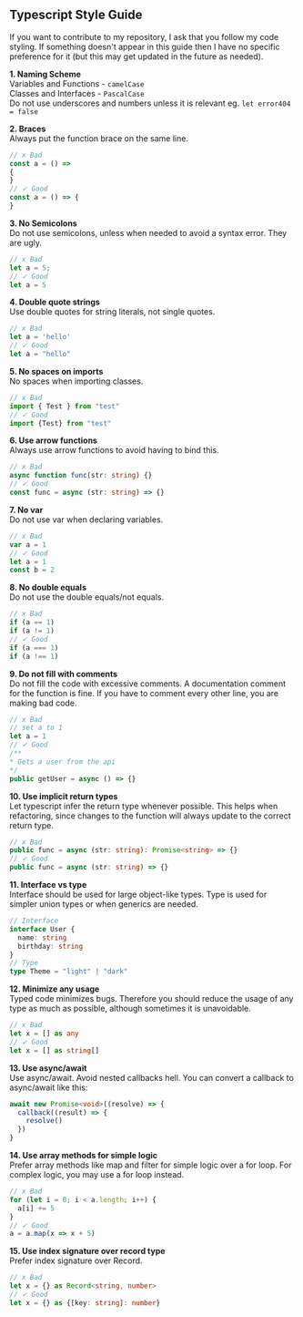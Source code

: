 ## Typescript Style Guide

If you want to contribute to my repository, I ask that you follow my code styling. If something doesn't appear in this guide then I have no specific preference 
for it (but this may get updated in the future as needed).

**1. Naming Scheme** \
Variables and Functions - `camelCase` \
Classes and Interfaces - `PascalCase` \
Do not use underscores and numbers unless it is relevant eg. `let error404 = false`

**2. Braces** \
Always put the function brace on the same line.

```ts
// x Bad
const a = () =>
{
}
// ✓ Good
const a = () => {
}
```

**3. No Semicolons** \
Do not use semicolons, unless when needed to avoid a syntax error. They are ugly.

```ts
// x Bad
let a = 5;
// ✓ Good
let a = 5
```

**4. Double quote strings** \
Use double quotes for string literals, not single quotes. 

```ts
// x Bad
let a = 'hello'
// ✓ Good
let a = "hello"
```

**5. No spaces on imports** \
No spaces when importing classes.

```ts
// x Bad
import { Test } from "test"
// ✓ Good
import {Test} from "test"
```

**6. Use arrow functions** \
Always use arrow functions to avoid having to bind this.

```ts
// x Bad
async function func(str: string) {}
// ✓ Good
const func = async (str: string) => {}
```

**7. No var** \
Do not use var when declaring variables.

```ts
// x Bad
var a = 1
// ✓ Good
let a = 1
const b = 2
```

**8. No double equals** \
Do not use the double equals/not equals.

```ts
// x Bad
if (a == 1)
if (a != 1)
// ✓ Good
if (a === 1)
if (a !== 1)
```

**9. Do not fill with comments** \
Do not fill the code with excessive comments. A documentation comment for the function is fine. If you have 
to comment every other line, you are making bad code.

```ts
// x Bad
// set a to 1
let a = 1
// ✓ Good
/**
* Gets a user from the api
*/
public getUser = async () => {}
```

**10. Use implicit return types** \
Let typescript infer the return type whenever possible. This helps when refactoring, since changes to the function will always update to the correct return type.

```ts
// x Bad
public func = async (str: string): Promise<string> => {}
// ✓ Good
public func = async (str: string) => {}
```

**11. Interface vs type** \
Interface should be used for large object-like types. Type is used for simpler union types or when generics are needed.

```ts
// Interface
interface User {
  name: string
  birthday: string
}
// Type
type Theme = "light" | "dark"
```

**12. Minimize any usage** \
Typed code minimizes bugs. Therefore you should reduce the usage of any type as much as possible, although sometimes it is 
unavoidable.

```ts
// x Bad
let x = [] as any
// ✓ Good
let x = [] as string[]
```

**13. Use async/await** \
Use async/await. Avoid nested callbacks hell. You can convert a callback to async/await like this:

```ts
await new Promise<void>((resolve) => {
  callback((result) => {
    resolve()
  })
}
```

**14. Use array methods for simple logic** \
Prefer array methods like map and filter for simple logic over a for loop. For complex logic, you may 
use a for loop instead.

```ts
// x Bad
for (let i = 0; i < a.length; i++) {
  a[i] += 5
}
// ✓ Good
a = a.map(x => x + 5)
```

**15. Use index signature over record type** \
Prefer index signature over Record.

```ts
// x Bad
let x = {} as Record<string, number>
// ✓ Good
let x = {} as {[key: string]: number}
```
